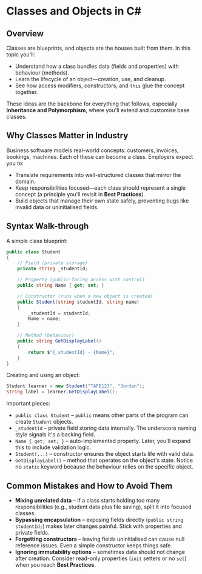 # Classes and Objects in C#

## Overview
Classes are blueprints, and objects are the houses built from them. In this topic you'll:

- Understand how a class bundles data (fields and properties) with behaviour (methods).
- Learn the lifecycle of an object—creation, use, and cleanup.
- See how access modifiers, constructors, and `this` glue the concept together.

These ideas are the backbone for everything that follows, especially **Inheritance and Polymorphism**, where you'll extend and customise base classes.

## Why Classes Matter in Industry
Business software models real-world concepts: customers, invoices, bookings, machines. Each of these can become a class. Employers expect you to:

- Translate requirements into well-structured classes that mirror the domain.
- Keep responsibilities focused—each class should represent a single concept (a principle you'll revisit in **Best Practices**).
- Build objects that manage their own state safely, preventing bugs like invalid data or uninitialised fields.

## Syntax Walk-through
A simple class blueprint:

```csharp
public class Student
{
    // Field (private storage)
    private string _studentId;

    // Property (public-facing access with control)
    public string Name { get; set; }

    // Constructor (runs when a new object is created)
    public Student(string studentId, string name)
    {
        _studentId = studentId;
        Name = name;
    }

    // Method (behaviour)
    public string GetDisplayLabel()
    {
        return $"{_studentId} - {Name}";
    }
}
```

Creating and using an object:

```csharp
Student learner = new Student("TAFE123", "Jordan");
string label = learner.GetDisplayLabel();
```

Important pieces:

- `public class Student` – `public` means other parts of the program can create `Student` objects.
- `_studentId` – private field storing data internally. The underscore naming style signals it's a backing field.
- `Name { get; set; }` – auto-implemented property. Later, you'll expand this to include validation logic.
- `Student(...)` – constructor ensures the object starts life with valid data.
- `GetDisplayLabel()` – method that operates on the object's state. Notice no `static` keyword because the behaviour relies on the specific object.

## Common Mistakes and How to Avoid Them
- **Mixing unrelated data** – if a class starts holding too many responsibilities (e.g., student data plus file saving), split it into focused classes.
- **Bypassing encapsulation** – exposing fields directly (`public string studentId;`) makes later changes painful. Stick with properties and private fields.
- **Forgetting constructors** – leaving fields uninitialised can cause null reference issues. Even a simple constructor keeps things safe.
- **Ignoring immutability options** – sometimes data should not change after creation. Consider read-only properties (`init` setters or no `set`) when you reach **Best Practices**.
